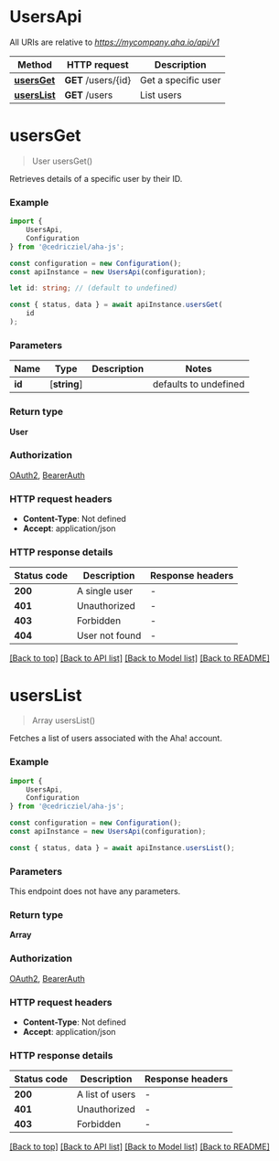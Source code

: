 # UsersApi

All URIs are relative to *https://mycompany.aha.io/api/v1*

|Method | HTTP request | Description|
|------------- | ------------- | -------------|
|[**usersGet**](#usersget) | **GET** /users/{id} | Get a specific user|
|[**usersList**](#userslist) | **GET** /users | List users|

# **usersGet**
> User usersGet()

Retrieves details of a specific user by their ID.

### Example

```typescript
import {
    UsersApi,
    Configuration
} from '@cedricziel/aha-js';

const configuration = new Configuration();
const apiInstance = new UsersApi(configuration);

let id: string; // (default to undefined)

const { status, data } = await apiInstance.usersGet(
    id
);
```

### Parameters

|Name | Type | Description  | Notes|
|------------- | ------------- | ------------- | -------------|
| **id** | [**string**] |  | defaults to undefined|


### Return type

**User**

### Authorization

[OAuth2](../README.md#OAuth2), [BearerAuth](../README.md#BearerAuth)

### HTTP request headers

 - **Content-Type**: Not defined
 - **Accept**: application/json


### HTTP response details
| Status code | Description | Response headers |
|-------------|-------------|------------------|
|**200** | A single user |  -  |
|**401** | Unauthorized |  -  |
|**403** | Forbidden |  -  |
|**404** | User not found |  -  |

[[Back to top]](#) [[Back to API list]](../README.md#documentation-for-api-endpoints) [[Back to Model list]](../README.md#documentation-for-models) [[Back to README]](../README.md)

# **usersList**
> Array<User> usersList()

Fetches a list of users associated with the Aha! account.

### Example

```typescript
import {
    UsersApi,
    Configuration
} from '@cedricziel/aha-js';

const configuration = new Configuration();
const apiInstance = new UsersApi(configuration);

const { status, data } = await apiInstance.usersList();
```

### Parameters
This endpoint does not have any parameters.


### Return type

**Array<User>**

### Authorization

[OAuth2](../README.md#OAuth2), [BearerAuth](../README.md#BearerAuth)

### HTTP request headers

 - **Content-Type**: Not defined
 - **Accept**: application/json


### HTTP response details
| Status code | Description | Response headers |
|-------------|-------------|------------------|
|**200** | A list of users |  -  |
|**401** | Unauthorized |  -  |
|**403** | Forbidden |  -  |

[[Back to top]](#) [[Back to API list]](../README.md#documentation-for-api-endpoints) [[Back to Model list]](../README.md#documentation-for-models) [[Back to README]](../README.md)

